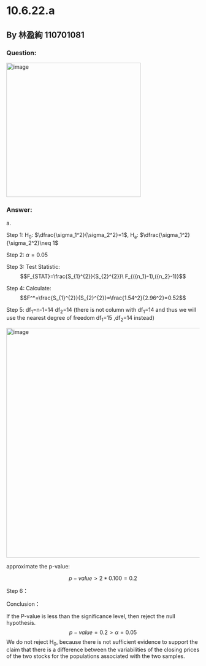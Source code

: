 # 10.6.22.a

## By 林盈絢 110701081

### Question:
<img width="350" alt="image" src="https://github.com/HWTeng-Course/202402-Statistics/assets/163434814/da64b934-7579-4d4c-aaab-813d317391b4">

### Answer:
a.

Step 1:
H<sub>0</sub>: $\dfrac{\sigma_1^2}{\sigma_2^2}=1$,
H<sub>a</sub>: $\dfrac{\sigma_1^2}{\sigma_2^2}\neq 1$


Step 2:
$\alpha = 0.05$

Step 3:
Test Statistic:
$$F_{STAT}=\frac{S_{1}^{2}}{S_{2}^{2}}\ F_{({n_1}-1),({n_2}-1)}$$

Step 4:
Calculate:
$$F^*=\frac{S_{1}^{2}}{S_{2}^{2}}=\frac{1.54^2}{2.96^2}=0.52$$

Step 5:
df<sub>1</sub>=n-1=14 
df<sub>2</sub>=14
(there is not column with df<sub>1</sub>=14 and thus we will use the nearest degree of freedom df<sub>1</sub>=15 ,df<sub>2</sub>=14 instead) 

<img width="599" alt="image" src="https://github.com/HWTeng-Course/202402-Statistics/assets/163434814/3ca2d661-1955-4259-bf9c-1d8208d9fa96">

approximate the p-value:

$$p-value>2*0.100=0.2$$

Step 6：

Conclusion：

If the P-value is less than the significance level, then reject the null hypothesis.
$$p-value=0.2>\alpha = 0.05$$
We do not reject H<sub>0</sub>, because there is not sufficient evidence to support the claim that there is a difference between the variabilities of the closing prices of the two stocks for the populations associated with the two samples.




